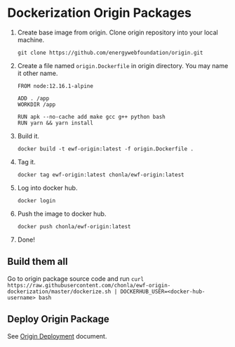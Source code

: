 # Dockerization Origin Packages

1. Create base image from origin. Clone origin repository into your local machine.

    ```
    git clone https://github.com/energywebfoundation/origin.git
    ```

2. Create a file named `origin.Dockerfile` in origin directory. You may name it other name.

    ```
    FROM node:12.16.1-alpine

    ADD . /app
    WORKDIR /app

    RUN apk --no-cache add make gcc g++ python bash
    RUN yarn && yarn install
    ```

3. Build it.

    ```
    docker build -t ewf-origin:latest -f origin.Dockerfile .
    ```

4. Tag it.

    ```
    docker tag ewf-origin:latest chonla/ewf-origin:latest
    ```

5. Log into docker hub.

    ```
    docker login
    ```

6. Push the image to docker hub.

    ```
    docker push chonla/ewf-origin:latest
    ```

7. Done!

## Build them all

Go to origin package source code and run `curl https://raw.githubusercontent.com/chonla/ewf-origin-dockerization/master/dockerize.sh | DOCKERHUB_USER=<docker-hub-username> bash`

## Deploy Origin Package

See [Origin Deployment](https://github.com/energywebfoundation/origin/wiki/Origin-Deployment) document.
